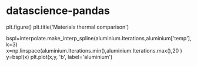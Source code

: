 # datascience-pandas
plt.figure()
plt.title('Materials thermal comparison')

bspl=interpolate.make_interp_spline(aluminium.Iterations,aluminium['temp'],k=3)
x=np.linspace(aluminium.Iterations.min(),aluminium.Iterations.max(),20 )
y=bspl(x)
plt.plot(x,y, 'b', label='aluminium')
